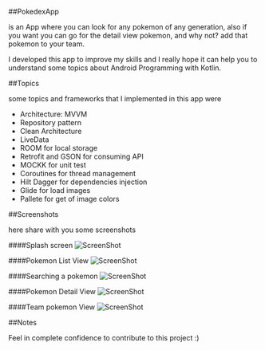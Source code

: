 ##PokedexApp

is an App where you can look for any pokemon of any generation, also if you want you can go for the detail view pokemon, and why not? add that pokemon to your team.

I developed this app to improve my skills and I really hope it can help you to understand some topics about Android Programming with Kotlin.

##Topics

some topics and frameworks that I implemented in this app were

- Architecture: MVVM
- Repository pattern
- Clean Architecture
- LiveData
- ROOM for local storage
- Retrofit and GSON for consuming API
- MOCKK for unit test
- Coroutines for thread management
- Hilt Dagger for dependencies injection
- Glide for load images
- Pallete for get of image colors


##Screenshots

here share with you some screenshots

####Splash screen
![ScreenShot](https://github.com/cristian2294/PokedexApp/blob/main/app/src/main/res/screenshots/img1.png)

####Pokemon List View
![ScreenShot](https://github.com/cristian2294/PokedexApp/blob/main/app/src/main/res/drawable-v24/img2.png)


####Searching a pokemon
![ScreenShot](https://github.com/cristian2294/PokedexApp/blob/main/app/src/main/res/drawable-v24/img3.png)


####Pokemon Detail View
![ScreenShot](https://github.com/cristian2294/PokedexApp/blob/main/app/src/main/res/drawable-v24/img4.png)


####Team pokemon View
![ScreenShot](https://github.com/cristian2294/PokedexApp/blob/main/app/src/main/res/drawable-v24/img5.png)

##Notes

Feel in complete confidence to contribute to this project :)
